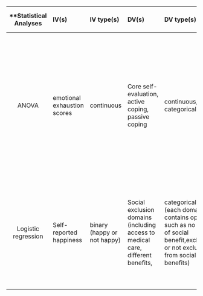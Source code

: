 | **Statistical Analyses	|  IV(s)  |  IV type(s) |  DV(s)  |  DV type(s)  |  Control Var | Control Var type  | Question to be answered | _H0_ | alpha | link to paper **| 
|:----------:|:----------|:------------|:-------------|:-------------|:------------|:------------- |:------------------------|:----:|:-------:|:-------|
ANOVA | emotional exhaustion scores | continuous | Core self-evaluation, active coping, passive coping | continuous, categorical | gender, age, job ranking, work experience, | categorical, ordinal | This study aimed to determine the potential association between core self-evaluation, mediating role of coping styles and the burnout syndrome among Chinese nurses | Nurses who had higher self-evaluation characteristics, reported less emotional exhaustion and cynicism, and higher professional efficacy. | 0.05 | http://journals.plos.org/plosone/article?id=10.1371/journal.pone.0115799 |
| Logistic regression | Self-reported happiness | binary (happy or not happy) | Social exclusion domains (including access to medical care, different benefits, | categorical (each domain contains options such as no need of social benefit,excluded or not excluded from social benefits) | Gender, age, education level, school type, health status, household income, religion, geo-location type | categorical, ordinal, continuous | To figure out the relation between happiness of indigenous population in Taiwan and social exclusion | the different social exclusion from social welfare benefits are associated with the happiness of indigenous people | 0.05 | http://journals.plos.org/plosone/article?id=10.1371/journal.pone.0118305#pone-0118305-t001 | 
  |||||||||
